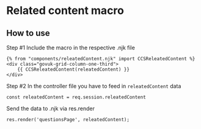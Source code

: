 # Related content macro

## How to use
Step #1
Include the macro in the respective .njk file
```
{% from "components/releatedContent.njk" import CCSReleatedContent %}
<div class="govuk-grid-column-one-third">
    {{ CCSReleatedContent(releatedContent) }}
</div>
```

Step #2
In the controller file you have to feed in `releatedContent` data

`const releatedContent = req.session.releatedContent` 

Send the data to .njk via res.render

`res.render('questionsPage', releatedContent);`
